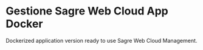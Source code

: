 # Gestione Sagre Web Cloud App Docker

Dockerized application version ready to use Sagre Web Cloud Management.
